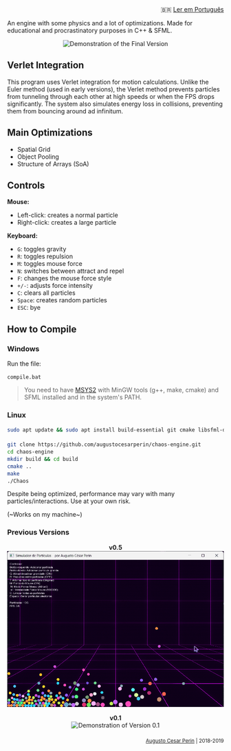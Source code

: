 <div align="right">🇧🇷 <a href="README_pt-br.md">Ler em Português</a></div>

An engine with some physics and a lot of optimizations. Made for educational and procrastinatory purposes in C++ & SFML.

<p align="center">
  <img src="gifs/v09.gif" alt="Demonstration of the Final Version" width="650"/>
</p>

## Verlet Integration

This program uses Verlet integration for motion calculations. Unlike the Euler method (used in early versions), the Verlet method prevents particles from tunneling through each other at high speeds or when the FPS drops significantly. The system also simulates energy loss in collisions, preventing them from bouncing around ad infinitum.

## Main Optimizations

-   Spatial Grid
-   Object Pooling
-   Structure of Arrays (SoA)

## Controls

**Mouse:**
- Left-click: creates a normal particle
- Right-click: creates a large particle

**Keyboard:**
- `G`: toggles gravity
- `R`: toggles repulsion
- `M`: toggles mouse force
- `N`: switches between attract and repel
- `F`: changes the mouse force style
- `+/-`: adjusts force intensity
- `C`: clears all particles
- `Space`: creates random particles
- `ESC`: bye


## How to Compile

### Windows
Run the file:
```
compile.bat
```
> You need to have [MSYS2](https://www.msys2.org/) with MinGW tools (g++, make, cmake) and SFML installed and in the system's PATH.

### Linux
```sh
sudo apt update && sudo apt install build-essential git cmake libsfml-dev

git clone https://github.com/augustocesarperin/chaos-engine.git
cd chaos-engine
mkdir build && cd build
cmake ..
make
./Chaos
```

Despite being optimized, performance may vary with many particles/interactions. Use at your own risk.

(~Works on my machine~)

### Previous Versions

<p align="center">
  <b>v0.5</b><br>
  <img src="gifs/gifrec.gif" alt="Demonstration of Version 0.5" width="580"/>
</p>
<p align="center">
  <b>v0.1</b><br>
  <img src="gifs/v01.gif" alt="Demonstration of Version 0.1" width="580"/>
</p>

<div align="right">
  <sub><a href="https://github.com/augustocesarperin">Augusto Cesar Perin</a> | 2018-2019</sub>
</div> 